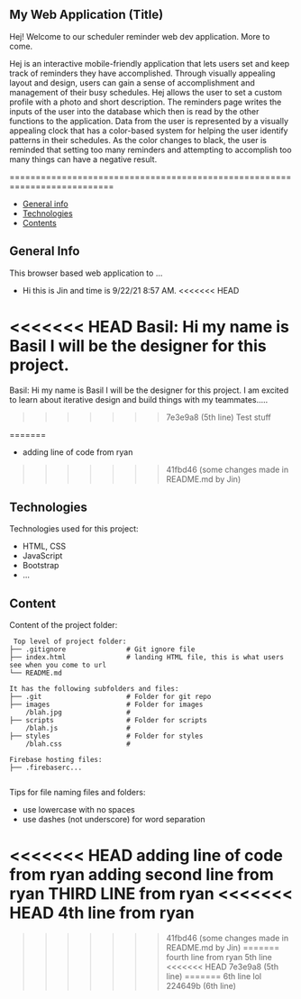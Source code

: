 ## My Web Application (Title)


Hej! Welcome to our scheduler reminder web dev application. More to come. 


Hej is an interactive mobile-friendly application that lets users set and keep track of reminders they have accomplished. Through visually appealing layout and design, users can gain a sense of accomplishment and management of their busy schedules. Hej allows the user to set a custom profile with a photo and short description. The reminders page writes the inputs of the user into the database which then is read by the other functions to the application. Data from the user is represented by a visually appealing clock that has a color-based system for helping the user identify patterns in their schedules. As the color changes to black, the user is reminded that setting too many reminders and attempting to accomplish too many things can have a negative result. 


==========================================================================



* [General info](#general-info)
* [Technologies](#technologies)
* [Contents](#content)

## General Info
This browser based web application to ...
* Hi this is Jin and time is 9/22/21 8:57 AM.
<<<<<<< HEAD


<<<<<<< HEAD
Basil: Hi my name is Basil I will be the designer for this project. 
=======
Basil: Hi my name is Basil I will be the designer for this project. I am excited to learn about iterative design and build things with my teammates.....

>>>>>>> 7e3e9a8 (5th line)
Test stuff
	
=======
* adding line of code from ryan	
>>>>>>> 41fbd46 (some changes made in README.md by Jin)
## Technologies
Technologies used for this project:
* HTML, CSS
* JavaScript
* Bootstrap 
* ...
	
## Content
Content of the project folder:

```
 Top level of project folder: 
├── .gitignore               # Git ignore file
├── index.html               # landing HTML file, this is what users see when you come to url
└── README.md

It has the following subfolders and files:
├── .git                     # Folder for git repo
├── images                   # Folder for images
    /blah.jpg                # 
├── scripts                  # Folder for scripts
    /blah.js                 # 
├── styles                   # Folder for styles
    /blah.css                # 

Firebase hosting files: 
├── .firebaserc...


```

Tips for file naming files and folders:
* use lowercase with no spaces
* use dashes (not underscore) for word separation

<<<<<<< HEAD
adding line of code from ryan 
adding second line from ryan 
THIRD LINE from ryan 
<<<<<<< HEAD
4th line from ryan 
=======
 
>>>>>>> 41fbd46 (some changes made in README.md by Jin)
=======
fourth line from ryan 
5th line 
<<<<<<< HEAD
>>>>>>> 7e3e9a8 (5th line)
=======
6th line lol 
>>>>>>> 224649b (6th line)

